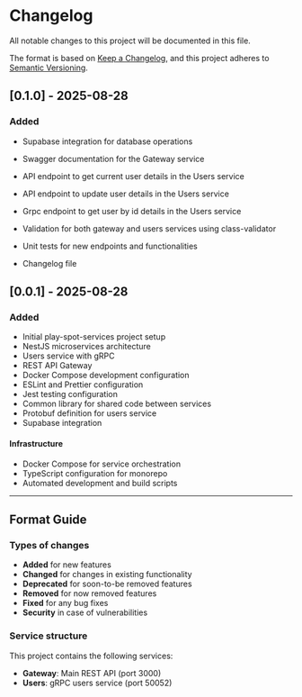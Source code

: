 # Changelog

All notable changes to this project will be documented in this file.

The format is based on [Keep a Changelog](https://keepachangelog.com/en/1.0.0/),
and this project adheres to [Semantic Versioning](https://semver.org/spec/v2.0.0.html).

## [0.1.0] - 2025-08-28

### Added

- Supabase integration for database operations
- Swagger documentation for the Gateway service
- API endpoint to get current user details in the Users service
- API endpoint to update user details in the Users service
- Grpc endpoint to get user by id details in the Users service
- Validation for both gateway and users services using class-validator
- Unit tests for new endpoints and functionalities

- Changelog file

## [0.0.1] - 2025-08-28

### Added

- Initial play-spot-services project setup
- NestJS microservices architecture
- Users service with gRPC
- REST API Gateway
- Docker Compose development configuration
- ESLint and Prettier configuration
- Jest testing configuration
- Common library for shared code between services
- Protobuf definition for users service
- Supabase integration

#### Infrastructure

- Docker Compose for service orchestration
- TypeScript configuration for monorepo
- Automated development and build scripts

---

## Format Guide

### Types of changes

- **Added** for new features
- **Changed** for changes in existing functionality
- **Deprecated** for soon-to-be removed features
- **Removed** for now removed features
- **Fixed** for any bug fixes
- **Security** in case of vulnerabilities

### Service structure

This project contains the following services:

- **Gateway**: Main REST API (port 3000)
- **Users**: gRPC users service (port 50052)
